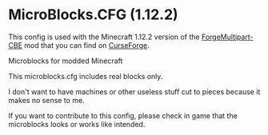 # MicroBlocks.CFG (1.12.2)

This config is used with the Minecraft 1.12.2 version of the [ForgeMultipart-CBE](https://minecraft.curseforge.com/projects/forge-multipart-cbe) mod that you can find on [CurseForge](https://minecraft.curseforge.com/projects/forge-multipart-cbe).

Microblocks for modded Minecraft

This microblocks.cfg includes real blocks only.

I don't want to have machines or other useless stuff cut to pieces because it makes no sense to me.

If you want to contribute to this config, please check in game that the microblocks looks or works like intended.
